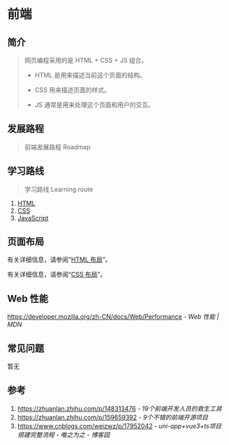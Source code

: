 # 前端

## 简介

> 网页编程采用的是 HTML + CSS + JS 组合。
>
> - HTML 是用来描述当前这个页面的结构。
>
> - CSS 用来描述页面的样式。
>
> - JS 通常是用来处理这个页面和用户的交互。

## 发展路程

> 前端发展路程 Roadmap

## 学习路线

> 学习路线 Learning route

1. [HTML](front-end/html/README.md)
2. [CSS](front-end/css/README.md)
3. [JavaScript](front-end/javascript/README.md)

## 页面布局

有关详细信息，请参阅“[HTML 布局](front-end/html/README.md#布局)”。

有关详细信息，请参阅“[CSS 布局](front-end/css/naming-rule.md#layout-布局)”。

## Web 性能

https://developer.mozilla.org/zh-CN/docs/Web/Performance - *Web 性能 | MDN*

## 常见问题

暂无

## 参考

1. https://zhuanlan.zhihu.com/p/148313476 - *19个前端开发人员的救生工具*
2. https://zhuanlan.zhihu.com/p/159659392 - *9个不错的前端开源项目*
3. https://www.cnblogs.com/weizwz/p/17952042 - *uni-app+vue3+ts项目搭建完整流程 - 唯之为之 - 博客园*

